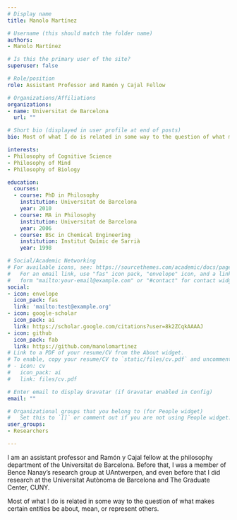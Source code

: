 ```yaml
---
# Display name
title: Manolo Martínez

# Username (this should match the folder name)
authors:
- Manolo Martínez

# Is this the primary user of the site?
superuser: false

# Role/position
role: Assistant Professor and Ramón y Cajal Fellow

# Organizations/Affiliations
organizations:
- name: Universitat de Barcelona
  url: ""

# Short bio (displayed in user profile at end of posts)
bio: Most of what I do is related in some way to the question of what makes certain entities be about, mean, or represent others.

interests:
- Philosophy of Cognitive Science
- Philosophy of Mind
- Philosophy of Biology

education:
  courses:
  - course: PhD in Philosophy
    institution: Universitat de Barcelona
    year: 2010
  - course: MA in Philosophy
    institution: Universitat de Barcelona
    year: 2006
  - course: BSc in Chemical Engineering
    institution: Institut Químic de Sarrià
    year: 1998

# Social/Academic Networking
# For available icons, see: https://sourcethemes.com/academic/docs/page-builder/#icons
#   For an email link, use "fas" icon pack, "envelope" icon, and a link in the
#   form "mailto:your-email@example.com" or "#contact" for contact widget.
social:
- icon: envelope
  icon_pack: fas
  link: 'mailto:test@example.org'
- icon: google-scholar
  icon_pack: ai
  link: https://scholar.google.com/citations?user=8k2ZCqkAAAAJ
- icon: github
  icon_pack: fab
  link: https://github.com/manolomartinez
# Link to a PDF of your resume/CV from the About widget.
# To enable, copy your resume/CV to `static/files/cv.pdf` and uncomment the lines below.
# - icon: cv
#   icon_pack: ai
#   link: files/cv.pdf

# Enter email to display Gravatar (if Gravatar enabled in Config)
email: ""

# Organizational groups that you belong to (for People widget)
#   Set this to `[]` or comment out if you are not using People widget.
user_groups:
- Researchers

---
```


I am an assistant professor and Ramón y Cajal fellow at the philosophy department of the Universitat de Barcelona. Before that, I was a member of Bence Nanay’s research group at UAntwerpen, and even before that I did research at the Universitat Autònoma de Barcelona and The Graduate Center, CUNY.

Most of what I do is related in some way to the question of what makes certain entities be about, mean, or represent others.

